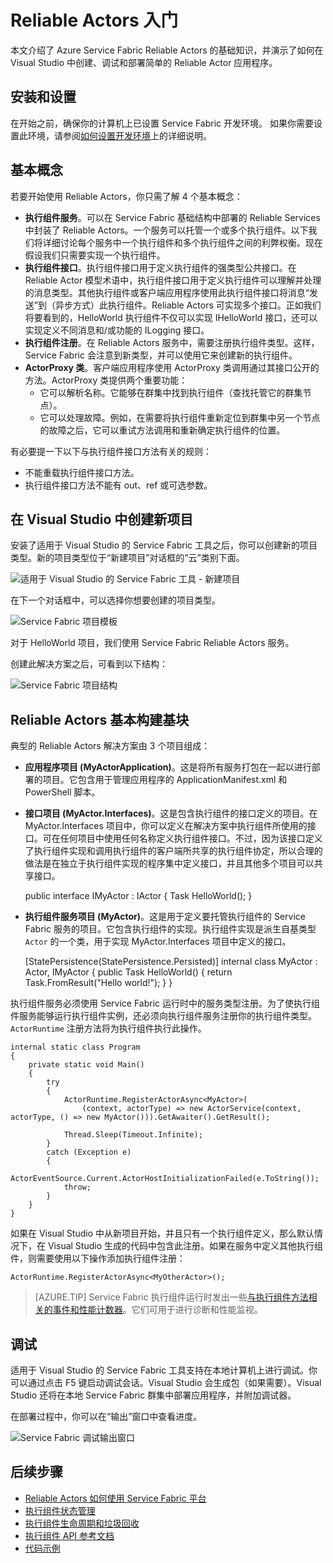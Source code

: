 <properties
   pageTitle="Service Fabric Reliable Actors 入门 | Azure"
   description="本教程将向你演示使用 Service Fabric Reliable Actors 创建、调试和部署简单的基于执行组件的服务的步骤。"
   services="service-fabric"
   documentationCenter=".net"
   authors="jessebenson"
   manager="timlt"
   editor=""/>

<tags
   ms.service="service-fabric"
   ms.date="03/25/2016"
   wacn.date="07/04/2016"/>
# Reliable Actors 入门
本文介绍了 Azure Service Fabric Reliable Actors 的基础知识，并演示了如何在 Visual Studio 中创建、调试和部署简单的 Reliable Actor 应用程序。

## 安装和设置
在开始之前，确保你的计算机上已设置 Service Fabric 开发环境。
如果你需要设置此环境，请参阅[如何设置开发环境](/documentation/articles/service-fabric-get-started)上的详细说明。

## 基本概念
若要开始使用 Reliable Actors，你只需了解 4 个基本概念：

* **执行组件服务**。可以在 Service Fabric 基础结构中部署的 Reliable Services 中封装了 Reliable Actors。一个服务可以托管一个或多个执行组件。以下我们将详细讨论每个服务中一个执行组件和多个执行组件之间的利弊权衡。现在假设我们只需要实现一个执行组件。
* **执行组件接口**。执行组件接口用于定义执行组件的强类型公共接口。在 Reliable Actor 模型术语中，执行组件接口用于定义执行组件可以理解并处理的消息类型。其他执行组件或客户端应用程序使用此执行组件接口将消息“发送”到（异步方式）此执行组件。Reliable Actors 可实现多个接口。正如我们将要看到的，HelloWorld 执行组件不仅可以实现 IHelloWorld 接口，还可以实现定义不同消息和/或功能的 ILogging 接口。
* **执行组件注册**。在 Reliable Actors 服务中，需要注册执行组件类型。这样，Service Fabric 会注意到新类型，并可以使用它来创建新的执行组件。
* **ActorProxy 类**。客户端应用程序使用 ActorProxy 类调用通过其接口公开的方法。ActorProxy 类提供两个重要功能：
	* 它可以解析名称。它能够在群集中找到执行组件（查找托管它的群集节点）。
	* 它可以处理故障。例如，在需要将执行组件重新定位到群集中另一个节点的故障之后，它可以重试方法调用和重新确定执行组件的位置。

有必要提一下以下与执行组件接口方法有关的规则：

- 不能重载执行组件接口方法。
- 执行组件接口方法不能有 out、ref 或可选参数。

## 在 Visual Studio 中创建新项目
安装了适用于 Visual Studio 的 Service Fabric 工具之后，你可以创建新的项目类型。新的项目类型位于“新建项目”对话框的“云”类别下面。


![适用于 Visual Studio 的 Service Fabric 工具 - 新建项目][1]

在下一个对话框中，可以选择你想要创建的项目类型。

![Service Fabric 项目模板][5]

对于 HelloWorld 项目，我们使用 Service Fabric Reliable Actors 服务。

创建此解决方案之后，可看到以下结构：

![Service Fabric 项目结构][2]

## Reliable Actors 基本构建基块

典型的 Reliable Actors 解决方案由 3 个项目组成：

* **应用程序项目 (MyActorApplication)**。这是将所有服务打包在一起以进行部署的项目。它包含用于管理应用程序的 ApplicationManifest.xml 和 PowerShell 脚本。

* **接口项目 (MyActor.Interfaces)**。这是包含执行组件的接口定义的项目。在 MyActor.Interfaces 项目中，你可以定义在解决方案中执行组件所使用的接口。可在任何项目中使用任何名称定义执行组件接口。不过，因为该接口定义了执行组件实现和调用执行组件的客户端所共享的执行组件协定，所以合理的做法是在独立于执行组件实现的程序集中定义接口，并且其他多个项目可以共享接口。


	public interface IMyActor : IActor
	{
    	Task<string> HelloWorld();
	}


* **执行组件服务项目 (MyActor)**。这是用于定义要托管执行组件的 Service Fabric 服务的项目。它包含执行组件的实现。执行组件实现是派生自基类型 `Actor` 的一个类，用于实现 MyActor.Interfaces 项目中定义的接口。


	[StatePersistence(StatePersistence.Persisted)]
	internal class MyActor : Actor, IMyActor
	{
    	public Task<string> HelloWorld()
    	{
        	return Task.FromResult("Hello world!");
    	}
	}


执行组件服务必须使用 Service Fabric 运行时中的服务类型注册。为了使执行组件服务能够运行执行组件实例，还必须向执行组件服务注册你的执行组件类型。`ActorRuntime` 注册方法将为执行组件执行此操作。


	internal static class Program
	{
    	private static void Main()
    	{
        	try
        	{
            	ActorRuntime.RegisterActorAsync<MyActor>(
                	(context, actorType) => new ActorService(context, actorType, () => new MyActor())).GetAwaiter().GetResult();

            	Thread.Sleep(Timeout.Infinite);
        	}
        	catch (Exception e)
        	{
            	ActorEventSource.Current.ActorHostInitializationFailed(e.ToString());
            	throw;
        	}
    	}
	}



如果在 Visual Studio 中从新项目开始，并且只有一个执行组件定义，那么默认情况下，在 Visual Studio 生成的代码中包含此注册。如果在服务中定义其他执行组件，则需要使用以下操作添加执行组件注册：

	ActorRuntime.RegisterActorAsync<MyOtherActor>();


> [AZURE.TIP] Service Fabric 执行组件运行时发出一些[与执行组件方法相关的事件和性能计数器](/documentation/articles/service-fabric-reliable-actors-diagnostics#actor-method-events-and-performance-counters)。它们可用于进行诊断和性能监视。


## 调试

适用于 Visual Studio 的 Service Fabric 工具支持在本地计算机上进行调试。你可以通过点击 F5 键启动调试会话。Visual Studio 会生成包（如果需要）。Visual Studio 还将在本地 Service Fabric 群集中部署应用程序，并附加调试器。

在部署过程中，你可以在“输出”窗口中查看进度。

![Service Fabric 调试输出窗口][3]


## 后续步骤
 - [Reliable Actors 如何使用 Service Fabric 平台](/documentation/articles/service-fabric-reliable-actors-platform)
 - [执行组件状态管理](/documentation/articles/service-fabric-reliable-actors-state-management)
 - [执行组件生命周期和垃圾回收](/documentation/articles/service-fabric-reliable-actors-lifecycle)
 - [执行组件 API 参考文档](https://msdn.microsoft.com/zh-cn/library/azure/dn971626.aspx)
- [代码示例](https://github.com/Azure/servicefabric-samples)


<!--Image references-->
[1]: ./media/service-fabric-reliable-actors-get-started/reliable-actors-newproject.PNG
[2]: ./media/service-fabric-reliable-actors-get-started/reliable-actors-projectstructure.PNG
[3]: ./media/service-fabric-reliable-actors-get-started/debugging-output.PNG
[4]: ./media/service-fabric-reliable-actors-get-started/vs-context-menu.png
[5]: ./media/service-fabric-reliable-actors-get-started/reliable-actors-newproject1.PNG

<!---HONumber=Mooncake_0503_2016-->